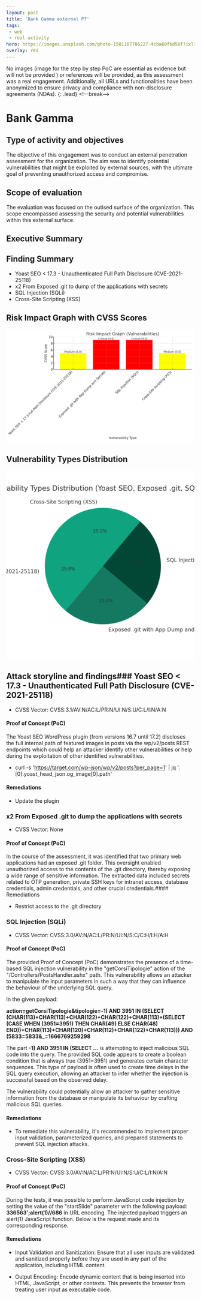 ```yaml
---
layout: post
title: 'Bank Gamma external PT'
tags:
 - web
 - real-activity
hero: https://images.unsplash.com/photo-1501167786227-4cba60f6d58f?ixlib=rb-4.0.3&ixid=M3wxMjA3fDB8MHxzZWFyY2h8Mnx8YmFua3xlbnwwfHwwfHx8MA%3D%3D&auto=format&fit=crop&w=400&q=60
overlay: red
---
```


No images (image for the step by step PoC are essential as evidence but will not be provided
) or references will be provided, as this assessment was a real engagement. Additionally, all URLs and functionalities have been anonymized to ensure privacy and compliance with non-disclosure agreements (NDAs). {: .lead} <!–-break-–>

# Bank Gamma

## Type of activity and objectives
The objective of this engagement was to conduct an external penetration assessment for the organization. The aim was to identify potential vulnerabilities that might be exploited by external sources, with the ultimate goal of preventing unauthorized access and compromise.
## Scope of evaluation
The evaluation was focused on the outised surface of the organization. This scope encompassed assessing the security and potential vulnerabilities within this external surface.
## Executive Summary

## Finding Summary
- Yoast SEO < 17.3 - Unauthenticated Full Path Disclosure (CVE-2021-25118)
- x2 From Exposed .git to dump of the applications with secrets
- SQL Injection (SQLi)
- Cross-Site Scripting (XSS)
## Risk Impact Graph with CVSS Scores

![](https://raw.githubusercontent.com/blitz0p3rations/blitz0p3rations.github.io/master/uploads/id35.png)

## Vulnerability Types Distribution

![](https://raw.githubusercontent.com/blitz0p3rations/blitz0p3rations.github.io/master/uploads/id36.png)

## Attack storyline and findings###  Yoast SEO < 17.3 - Unauthenticated Full Path Disclosure (CVE-2021-25118)
- CVSS Vector: CVSS:3.1/AV:N/AC:L/PR:N/UI:N/S:U/C:L/I:N/A:N
#### Proof of Concept (PoC) 
The Yoast SEO WordPress plugin (from versions 16.7 until 17.2) discloses the full internal path of featured images in posts via the wp/v2/posts REST endpoints which could help an attacker identify other vulnerabilities or help during the exploitation of other identified vulnerabilities.

- curl -s 'https://target.com/wp-json/wp/v2/posts?per_page=1' | jq '.[0].yoast_head_json.og_image[0].path' 
#### Remediations
- Update the plugin

### x2 From Exposed .git to dump the applications with secrets
- CVSS Vector: None
#### Proof of Concept (PoC) 
In the course of the assessment, it was identified that two primary web applications had an exposed .git folder. This oversight enabled unauthorized access to the contents of the .git directory, thereby exposing a wide range of sensitive information. The extracted data included secrets related to OTP generation, private SSH keys for intranet access, database credentials, admin credentials, and other crucial credentials.#### Remediations
- Restrict access to the .git directory

### SQL Injection (SQLi)
- CVSS Vector: CVSS:3.0/AV:N/AC:L/PR:N/UI:N/S:C/C:H/I:H/A:H
#### Proof of Concept (PoC) 
The provided Proof of Concept (PoC) demonstrates the presence of a time-based SQL injection vulnerability in the "getCorsiTipologie" action of the "/Controllers/PostsHandler.ashx" path. This vulnerability allows an attacker to manipulate the input parameters in such a way that they can influence the behaviour of the underlying SQL query.

In the given payload:

**action=getCorsiTipologie&tipologie=-1) AND 3951 IN (SELECT (CHAR(113)+CHAR(113)+CHAR(122)+CHAR(122)+CHAR(113)+(SELECT (CASE WHEN (3951=3951) THEN CHAR(49) ELSE CHAR(48) END))+CHAR(113)+CHAR(120)+CHAR(112)+CHAR(122)+CHAR(113))) AND (5833=5833&_=1666769259298**

The part **-1) AND 3951 IN (SELECT ...** is attempting to inject malicious SQL code into the query. The provided SQL code appears to create a boolean condition that is always true (3951=3951) and generates certain character sequences. This type of payload is often used to create time delays in the SQL query execution, allowing an attacker to infer whether the injection is successful based on the observed delay.

The vulnerability could potentially allow an attacker to gather sensitive information from the database or manipulate its behaviour by crafting malicious SQL queries.

#### Remediations
- To remediate this vulnerability, it's recommended to implement proper input validation, parameterized queries, and prepared statements to prevent SQL injection attacks. 
### Cross-Site Scripting (XSS)
- CVSS Vector: CVSS:3.0/AV:N/AC:L/PR:N/UI:N/S:U/C:L/I:N/A:N
#### Proof of Concept (PoC) 
During the tests, it was possible to perform JavaScript code injection by setting the value of the "startSlide" parameter with the following payload: **336563';alert(1)//686** in URL encoding. The injected payload triggers an alert(1) JavaScript function. Below is the request made and its corresponding response.
#### Remediations
- Input Validation and Sanitization: Ensure that all user inputs are validated and sanitized properly before they are used in any part of the application, including HTML content.

- Output Encoding: Encode dynamic content that is being inserted into HTML, JavaScript, or other contexts. This prevents the browser from treating user input as executable code.
